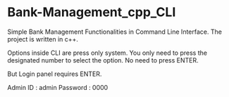 # Bank-Management_cpp_CLI

Simple Bank Management Functionalities in Command Line Interface.
The project is written in c++.

Options inside CLI are press only system. You only need to press the designated number to select the option. No need to press ENTER.

But Login panel requires ENTER.

Admin ID : admin
Password : 0000
